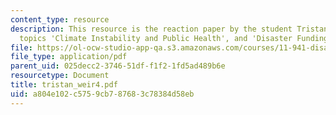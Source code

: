 ```yaml
---
content_type: resource
description: This resource is the reaction paper by the student Tristan Weir on the
  topics 'Climate Instability and Public Health', and 'Disaster Funding'.
file: https://ol-ocw-studio-app-qa.s3.amazonaws.com/courses/11-941-disaster-vulnerability-and-resilience-spring-2005/a804e102c5759cb787683c78384d58eb_tristan_weir4.pdf
file_type: application/pdf
parent_uid: 025decc2-3746-51df-f1f2-1fd5ad489b6e
resourcetype: Document
title: tristan_weir4.pdf
uid: a804e102-c575-9cb7-8768-3c78384d58eb
---
```


